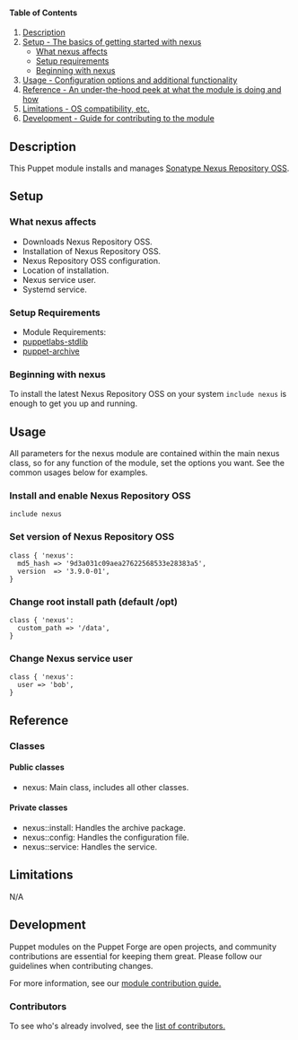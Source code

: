 #### Table of Contents

1. [Description](#description)
2. [Setup - The basics of getting started with nexus](#setup)
    * [What nexus affects](#what-nexus-affects)
    * [Setup requirements](#setup-requirements)
    * [Beginning with nexus](#beginning-with-nexus)
3. [Usage - Configuration options and additional functionality](#usage)
4. [Reference - An under-the-hood peek at what the module is doing and how](#reference)
5. [Limitations - OS compatibility, etc.](#limitations)
6. [Development - Guide for contributing to the module](#development)

## Description

This Puppet module installs and manages [Sonatype Nexus Repository OSS](https://www.sonatype.com/nexus-repository-oss).

## Setup

### What nexus affects

* Downloads Nexus Repository OSS.
* Installation of Nexus Repository OSS.
* Nexus Repository OSS configuration.
 * Location of installation.
 * Nexus service user.
* Systemd service.

### Setup Requirements

* Module Requirements:
 * [puppetlabs-stdlib](https://forge.puppet.com/puppetlabs/stdlib)
 * [puppet-archive](https://forge.puppet.com/puppet/archive)

### Beginning with nexus

To install the latest Nexus Repository OSS on your system `include nexus` is enough to get you up and running.

## Usage

All parameters for the nexus module are contained within the main nexus class, so for any function of the module, set the options you want. See the common usages below for examples.

### Install and enable Nexus Repository OSS

```puppet
include nexus
```

### Set version of Nexus Repository OSS
```puppet
class { 'nexus':
  md5_hash => '9d3a031c09aea27622568533e28383a5',
  version  => '3.9.0-01',
}
```

### Change root install path (default /opt)
```Puppet
class { 'nexus':
  custom_path => '/data',
}
```

### Change Nexus service user
```puppet
class { 'nexus':
  user => 'bob',
}
```

## Reference

### Classes

#### Public classes

* nexus: Main class, includes all other classes.

#### Private classes

* nexus::install: Handles the archive package.
* nexus::config: Handles the configuration file.
* nexus::service: Handles the service.

## Limitations

N/A

## Development

Puppet modules on the Puppet Forge are open projects, and community contributions are essential for keeping them great. Please follow our guidelines when contributing changes.

For more information, see our [module contribution guide.](https://docs.puppetlabs.com/forge/contributing.html)

### Contributors

To see who's already involved, see the [list of contributors.](https://github.com/dsavell/puppet-nexus/graphs/contributors)

